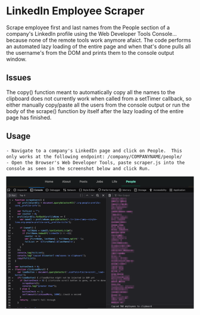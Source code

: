 # LinkedIn Employee Scraper
Scrape employee first and last names from the People section of a company's LinkedIn profile using the Web Developer Tools Console... because none of the remote tools work anymore afaict. 
The code performs an automated lazy loading of the entire page and when that's done pulls all the username's from the DOM and prints them to the console output window.

## Issues
The copy() function meant to automatically copy all the names to the clipboard does not currently work when called from a setTimer callback, so either manually copy/paste all the users from the console output or run the body of the scrape() function by itself after the lazy loading of the entire page has finished.

## Usage
    - Navigate to a company's LinkedIn page and click on People.  This only works at the following endpoint: /company/COMPANYNAME/people/
    - Open the Browser's Web Developer Tools, paste scraper.js into the console as seen in the screenshot below and click Run.
    
![firefox example](./scrape.png)
